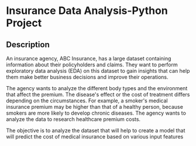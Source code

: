 # Insurance Data Analysis-Python Project
## Description

An insurance agency, ABC Insurance, has a large dataset containing information about their policyholders and claims. They want to perform exploratory data analysis (EDA) on this dataset to gain insights that can help them make better business decisions and improve their operations.

The agency wants to analyze the different body types and the environment that affect the premium. The disease's effect or the cost of treatment differs depending on the circumstances. For example, a smoker's medical insurance premium may be higher than that of a healthy person, because smokers are more likely to develop chronic diseases. The agency wants to analyze the data to research healthcare premium costs.

The objective is to analyze the dataset that will help to create a model that will predict the cost of medical insurance based on various input features

